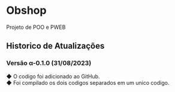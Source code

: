 # Obshop
Projeto de POO e PWEB

## Historico de Atualizações

### Versão α-0.1.0 (31/08/2023)

<p>
  ◆ O codigo foi adicionado ao GitHub. <br />
  ◆ Foi compilado os dois codigos separados em um unico codigo.
</p>
